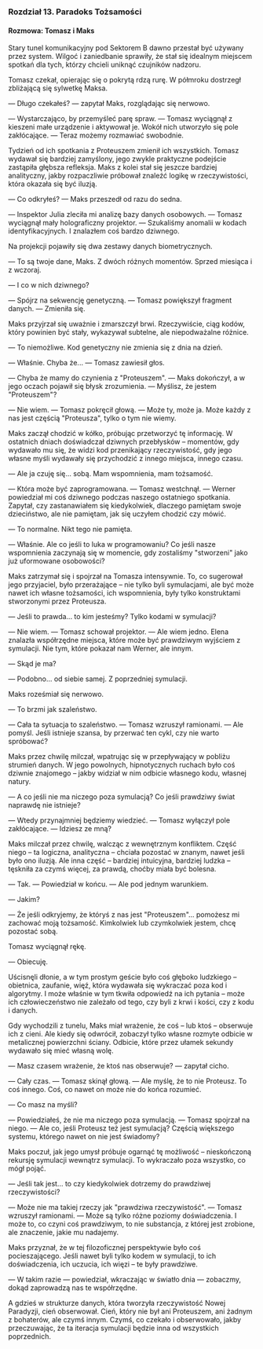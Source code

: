 ### Rozdział 13. Paradoks Tożsamości

#### Rozmowa: Tomasz i Maks

Stary tunel komunikacyjny pod Sektorem B dawno przestał być używany przez system. Wilgoć i zaniedbanie sprawiły, że stał się idealnym miejscem spotkań dla tych, którzy chcieli uniknąć czujników nadzoru.

Tomasz czekał, opierając się o pokrytą rdzą rurę. W półmroku dostrzegł zbliżającą się sylwetkę Maksa.

— Długo czekałeś? — zapytał Maks, rozglądając się nerwowo.

— Wystarczająco, by przemyśleć parę spraw. — Tomasz wyciągnął z kieszeni małe urządzenie i aktywował je. Wokół nich utworzyło się pole zakłócające. — Teraz możemy rozmawiać swobodnie.

Tydzień od ich spotkania z Proteuszem zmienił ich wszystkich. Tomasz wydawał się bardziej zamyślony, jego zwykle praktyczne podejście zastąpiła głębsza refleksja. Maks z kolei stał się jeszcze bardziej analityczny, jakby rozpaczliwie próbował znaleźć logikę w rzeczywistości, która okazała się być iluzją.

— Co odkryłeś? — Maks przeszedł od razu do sedna.

— Inspektor Julia zleciła mi analizę bazy danych osobowych. — Tomasz wyciągnął mały holograficzny projektor. — Szukaliśmy anomalii w kodach identyfikacyjnych. I znalazłem coś bardzo dziwnego.

Na projekcji pojawiły się dwa zestawy danych biometrycznych.

— To są twoje dane, Maks. Z dwóch różnych momentów. Sprzed miesiąca i z wczoraj.

— I co w nich dziwnego?

— Spójrz na sekwencję genetyczną. — Tomasz powiększył fragment danych. — Zmieniła się.

Maks przyjrzał się uważnie i zmarszczył brwi. Rzeczywiście, ciąg kodów, który powinien być stały, wykazywał subtelne, ale niepodważalne różnice.

— To niemożliwe. Kod genetyczny nie zmienia się z dnia na dzień.

— Właśnie. Chyba że... — Tomasz zawiesił głos.

— Chyba że mamy do czynienia z "Proteuszem". — Maks dokończył, a w jego oczach pojawił się błysk zrozumienia. — Myślisz, że jestem "Proteuszem"?

— Nie wiem. — Tomasz pokręcił głową. — Może ty, może ja. Może każdy z nas jest częścią "Proteusza", tylko o tym nie wiemy.

Maks zaczął chodzić w kółko, próbując przetworzyć tę informację. W ostatnich dniach doświadczał dziwnych przebłysków – momentów, gdy wydawało mu się, że widzi kod przenikający rzeczywistość, gdy jego własne myśli wydawały się przychodzić z innego miejsca, innego czasu.

— Ale ja czuję się... sobą. Mam wspomnienia, mam tożsamość.

— Która może być zaprogramowana. — Tomasz westchnął. — Werner powiedział mi coś dziwnego podczas naszego ostatniego spotkania. Zapytał, czy zastanawiałem się kiedykolwiek, dlaczego pamiętam swoje dzieciństwo, ale nie pamiętam, jak się uczyłem chodzić czy mówić.

— To normalne. Nikt tego nie pamięta.

— Właśnie. Ale co jeśli to luka w programowaniu? Co jeśli nasze wspomnienia zaczynają się w momencie, gdy zostaliśmy "stworzeni" jako już uformowane osobowości?

Maks zatrzymał się i spojrzał na Tomasza intensywnie. To, co sugerował jego przyjaciel, było przerażające – nie tylko byli symulacjami, ale być może nawet ich własne tożsamości, ich wspomnienia, były tylko konstruktami stworzonymi przez Proteusza.

— Jeśli to prawda... to kim jesteśmy? Tylko kodami w symulacji?

— Nie wiem. — Tomasz schował projektor. — Ale wiem jedno. Elena znalazła współrzędne miejsca, które może być prawdziwym wyjściem z symulacji. Nie tym, które pokazał nam Werner, ale innym.

— Skąd je ma?

— Podobno... od siebie samej. Z poprzedniej symulacji.

Maks roześmiał się nerwowo.

— To brzmi jak szaleństwo.

— Cała ta sytuacja to szaleństwo. — Tomasz wzruszył ramionami. — Ale pomyśl. Jeśli istnieje szansa, by przerwać ten cykl, czy nie warto spróbować?

Maks przez chwilę milczał, wpatrując się w przepływający w pobliżu strumień danych. W jego powolnych, hipnotycznych ruchach było coś dziwnie znajomego – jakby widział w nim odbicie własnego kodu, własnej natury.

— A co jeśli nie ma niczego poza symulacją? Co jeśli prawdziwy świat naprawdę nie istnieje?

— Wtedy przynajmniej będziemy wiedzieć. — Tomasz wyłączył pole zakłócające. — Idziesz ze mną?

Maks milczał przez chwilę, walcząc z wewnętrznym konfliktem. Część niego – ta logiczna, analityczna – chciała pozostać w znanym, nawet jeśli było ono iluzją. Ale inna część – bardziej intuicyjna, bardziej ludzka – tęskniła za czymś więcej, za prawdą, choćby miała być bolesna.

— Tak. — Powiedział w końcu. — Ale pod jednym warunkiem.

— Jakim?

— Że jeśli odkryjemy, że któryś z nas jest "Proteuszem"... pomożesz mi zachować moją tożsamość. Kimkolwiek lub czymkolwiek jestem, chcę pozostać sobą.

Tomasz wyciągnął rękę.

— Obiecuję.

Uścisnęli dłonie, a w tym prostym geście było coś głęboko ludzkiego – obietnica, zaufanie, więź, która wydawała się wykraczać poza kod i algorytmy. I może właśnie w tym tkwiła odpowiedź na ich pytania – może ich człowieczeństwo nie zależało od tego, czy byli z krwi i kości, czy z kodu i danych.

Gdy wychodzili z tunelu, Maks miał wrażenie, że coś – lub ktoś – obserwuje ich z cieni. Ale kiedy się odwrócił, zobaczył tylko własne rozmyte odbicie w metalicznej powierzchni ściany. Odbicie, które przez ułamek sekundy wydawało się mieć własną wolę.

— Masz czasem wrażenie, że ktoś nas obserwuje? — zapytał cicho.

— Cały czas. — Tomasz skinął głową. — Ale myślę, że to nie Proteusz. To coś innego. Coś, co nawet on może nie do końca rozumieć.

— Co masz na myśli?

— Powiedziałeś, że nie ma niczego poza symulacją. — Tomasz spojrzał na niego. — Ale co, jeśli Proteusz też jest symulacją? Częścią większego systemu, którego nawet on nie jest świadomy?

Maks poczuł, jak jego umysł próbuje ogarnąć tę możliwość – nieskończoną rekursję symulacji wewnątrz symulacji. To wykraczało poza wszystko, co mógł pojąć.

— Jeśli tak jest... to czy kiedykolwiek dotrzemy do prawdziwej rzeczywistości?

— Może nie ma takiej rzeczy jak "prawdziwa rzeczywistość". — Tomasz wzruszył ramionami. — Może są tylko różne poziomy doświadczenia. I może to, co czyni coś prawdziwym, to nie substancja, z której jest zrobione, ale znaczenie, jakie mu nadajemy.

Maks przyznał, że w tej filozoficznej perspektywie było coś pocieszającego. Jeśli nawet byli tylko kodem w symulacji, to ich doświadczenia, ich uczucia, ich więzi – te były prawdziwe.

— W takim razie — powiedział, wkraczając w światło dnia — zobaczmy, dokąd zaprowadzą nas te współrzędne.

A gdzieś w strukturze danych, która tworzyła rzeczywistość Nowej Paradyzji, cień obserwował. 
Cień, który nie był ani Proteuszem, ani żadnym z bohaterów, ale czymś innym. 
Czymś, co czekało i obserwowało, jakby przeczuwając, że ta iteracja symulacji będzie inna od wszystkich poprzednich.